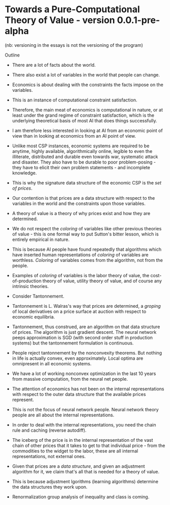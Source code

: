 # Towards a Pure-Computational Theory of Value - version 0.0.1-pre-alpha

(nb: versioning in the essays is not the versioning of the program)

Outline

- There are a lot of facts about the world.
- There also exist a lot of variables in the world that people can change.
- Economics is about dealing with the constraints the facts impose on the variables.
- This is an instance of computational constraint satisfaction.
- Therefore, the main meat of economics is computational in nature, or at least under the grand regime of constraint satisfaction, which is the underlying theoretical basis of most AI that does things successfully.
- I am therefore less interested in looking at AI from an economic point of view than in looking at economics from an AI point of view.

- Unlike most CSP instances, economic systems are required to be anytime, highly available, algorithmically online, legible to even the illiterate, distributed and durable even towards war, systematic attack and disaster. They also have to be durable to poor problem-posing - they have to elicit their own problem statements - and incomplete knowledge.
- This is why the signature data structure of the economic CSP is the _set of prices_.
- Our contention is that prices are a data structure with respect to the variables in the world and the constraints upon those variables.

- A theory of value is a theory of why prices exist and how they are determined.
- We do not respect the _coloring_ of variables like other previous theories of value - this is one formal way to put Sutton's bitter lesson, which is entirely empirical in nature.
- This is because AI people have found repeatedly that algorithms which have inserted human representations of _coloring_ of variables are worthless. _Coloring_ of variables comes from the algorithm, not from the people.
- Examples of _coloring_ of variables is the labor theory of value, the cost-of-production theory of value, utility theory of value, and of course any intrinsic theories.

- Consider Tantonnement.
- Tantonnement is L. Walras's way that prices are determined, a _groping_ of local derivatives on a price surface at auction with respect to economic equilibria.
- Tantonnement, thus construed, are an algorithm on that data structure of prices. The algorithm is just gradient descent. The neural network peeps approximation is SGD (with second order stuff in production systems) but the tantonnement formulation is continuous.

- People reject tantonnement by the nonconvexity theorems. But nothing in life is actually convex, even approximately. Local optima are omnipresent in all economic systems.
- We have a lot of working nonconvex optimization in the last 10 years from massive computation, from the neural net people.
- The attention of economics has not been on the internal representations with respect to the outer data structure that the available prices represent.
- This is not the focus of neural network people. Neural network theory people are all about the internal representations.
- In order to deal with the internal representations, you need the chain rule and caching (reverse autodiff).
- The iceberg of the price is in the internal representation of the vast chain of other prices that it takes to get to that individual price - from the commodities to the widget to the labor, these are all internal representations, not external ones.

- Given that prices are a _data structure_, and given an adjustment algorithm for it, we claim that's all that is needed for a theory of value.
- This is because adjustment lgorithms (learning algorithms) determine the data structures they work upon.

- Renormalization group analysis of inequality and class is coming.
